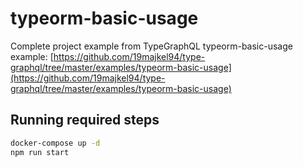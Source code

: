 # typeorm-basic-usage

Complete project example from TypeGraphQL typeorm-basic-usage example:
[https://github.com/19majkel94/type-graphql/tree/master/examples/typeorm-basic-usage](https://github.com/19majkel94/type-graphql/tree/master/examples/typeorm-basic-usage)

## Running required steps

``` bash
docker-compose up -d
npm run start
```
